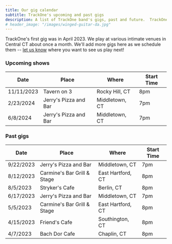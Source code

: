 ```yaml
---
title: Our gig calendar
subtitle: TrackOne's upcoming and past gigs
description: A list of TrackOne band's gigs, past and future.  TrackOne is a rock & roll cover band in Central Connecticut.
# header_image: "/images/winged-guitar-da.jpg"
---
```


TrackOne's first gig was in April 2023.
We play at various intimate venues in Central CT about once a month.
We'll add more gigs here as we schedule them -- [let us know](/contact) where you want to see us play next!



### Upcoming shows

| Date       | Place                        | Where              | Start Time  |
|------------|------------------------------|--------------------|-------------|
| 11/11/2023 | Tavern on 3                  | Rocky Hill, CT     | 8pm         |
| 2/23/2024  | Jerry's Pizza and Bar        | Middletown, CT     | 7pm         |
| 6/8/2024   | Jerry's Pizza and Bar        | Middletown, CT     | 7pm         |



### Past gigs

| Date       | Place                        | Where              | Start Time  |
|------------|------------------------------|--------------------|-------------|
| 9/22/2023  | Jerry's Pizza and Bar        | Middletown, CT     | 7pm         |
| 8/12/2023  | Carmine's Bar Grill & Stage  | East Hartford, CT  | 8pm         |
| 8/5/2023   | Stryker's Cafe               | Berlin, CT         | 8pm         |
| 6/17/2023  | Jerry's Pizza and Bar        | Middletown, CT     | 7pm         |
| 5/5/2023   | Carmine's Bar Grill & Stage  | East Hartford, CT  | 8pm         |
| 4/15/2023  | Friend's Cafe                | Southington, CT    | 8pm         |
| 4/7/2023   | Bach Dor Cafe                | Chaplin, CT        | 8pm         |

